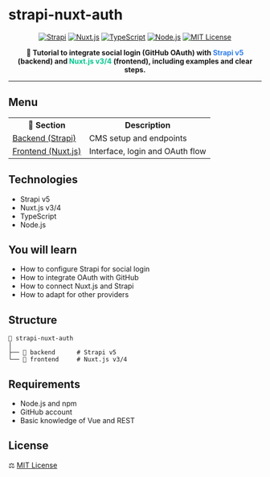 # strapi-nuxt-auth

<p align="center">
  <a href="https://strapi.io/" target="_blank"><img src="https://img.shields.io/badge/Strapi-v5-blue?logo=strapi" alt="Strapi"></a>
  <a href="https://nuxt.com/" target="_blank"><img src="https://img.shields.io/badge/Nuxt.js-v3%2F4-green?logo=nuxtdotjs" alt="Nuxt.js"></a>
  <a href="https://www.typescriptlang.org/" target="_blank"><img src="https://img.shields.io/badge/TypeScript-5.x-blue?logo=typescript" alt="TypeScript"></a>
  <a href="https://nodejs.org/" target="_blank"><img src="https://img.shields.io/badge/Node.js-18%2B-green?logo=node.js" alt="Node.js"></a>
  <a href="https://opensource.org/licenses/MIT" target="_blank"><img src="https://img.shields.io/badge/License-MIT-yellow.svg" alt="MIT License" /></a>
</p>

<p align="center">
  <strong>🔰 Tutorial to integrate social login (GitHub OAuth) with <span style="color:#2e7eea">Strapi v5</span> (backend) and <span style="color:#00c58e">Nuxt.js v3/4</span> (frontend), including examples and clear steps.</strong>
</p>

---

## Menu

<div align="center">
  <table>
    <tr>
      <th>🔗 Section</th>
      <th>Description</th>
    </tr>
    <tr>
      <td><a href="./backend/README.md">Backend (Strapi)</a></td>
      <td>CMS setup and endpoints</td>
    </tr>
    <tr>
      <td><a href="./frontend/README.md">Frontend (Nuxt.js)</a></td>
      <td>Interface, login and OAuth flow</td>
    </tr>
  </table>
</div>

## Technologies

- Strapi v5
- Nuxt.js v3/4
- TypeScript
- Node.js

## You will learn

- How to configure Strapi for social login
- How to integrate OAuth with GitHub
- How to connect Nuxt.js and Strapi
- How to adapt for other providers

## Structure

```text
📁 strapi-nuxt-auth
│
├── 📁 backend      # Strapi v5
└── 📁 frontend     # Nuxt.js v3/4
```

## Requirements

- Node.js and npm
- GitHub account
- Basic knowledge of Vue and REST

## License

⚖️ [MIT License](https://opensource.org/licenses/MIT)
